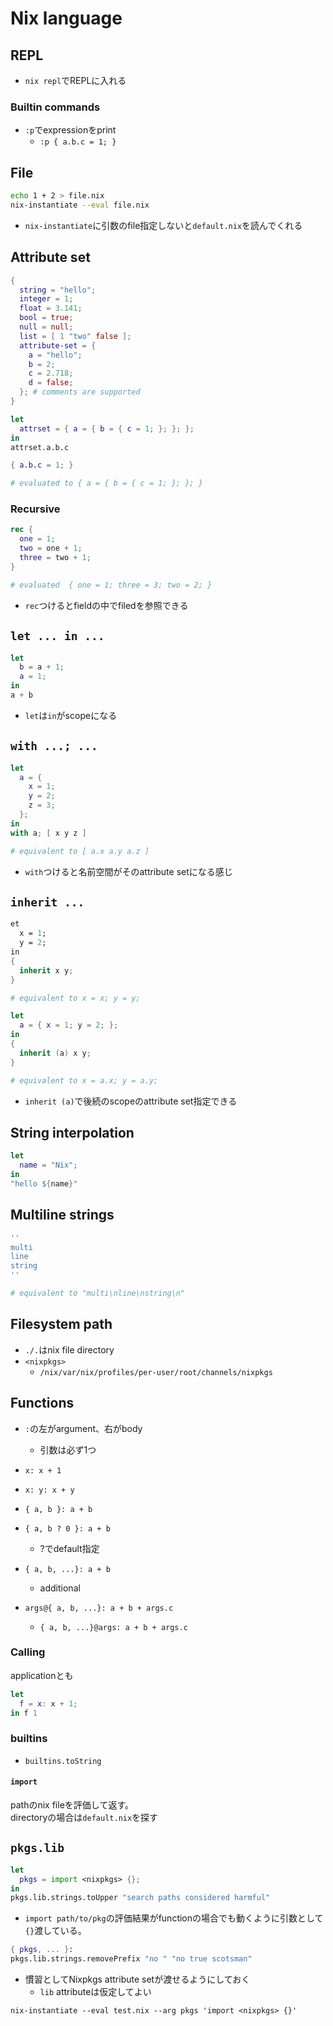 # Nix language

## REPL

* `nix repl`でREPLに入れる

### Builtin commands

* `:p`でexpressionをprint
  * `:p { a.b.c = 1; }`


## File


```sh
echo 1 + 2 > file.nix
nix-instantiate --eval file.nix
```

* `nix-instantiate`に引数のfile指定しないと`default.nix`を読んでくれる


## Attribute set

```nix
{
  string = "hello";
  integer = 1;
  float = 3.141;
  bool = true;
  null = null;
  list = [ 1 "two" false ];
  attribute-set = {
    a = "hello";
    b = 2;
    c = 2.718;
    d = false;
  }; # comments are supported
}
```

```nix
let
  attrset = { a = { b = { c = 1; }; }; };
in
attrset.a.b.c
```

```nix
{ a.b.c = 1; }

# evaluated to { a = { b = { c = 1; }; }; }
```

### Recursive

```nix
rec {
  one = 1;
  two = one + 1;
  three = two + 1;
}

# evaluated  { one = 1; three = 3; two = 2; }
```

* `rec`つけるとfieldの中でfiledを参照できる


## `let ... in ...`

```nix
let
  b = a + 1;
  a = 1;
in
a + b
```

* `let`は`in`がscopeになる


## `with ...; ...`


```nix
let
  a = {
    x = 1;
    y = 2;
    z = 3;
  };
in
with a; [ x y z ]

# equivalent to [ a.x a.y a.z ]
```

* `with`つけると名前空間がそのattribute setになる感じ


## `inherit ...`

```nix
et
  x = 1;
  y = 2;
in
{
  inherit x y;
}

# equivalent to x = x; y = y;
```

```nix
let
  a = { x = 1; y = 2; };
in
{
  inherit (a) x y;
}

# equivalent to x = a.x; y = a.y;
```

* `inherit (a)`で後続のscopeのattribute set指定できる


## String interpolation

```nix
let
  name = "Nix";
in
"hello ${name}"
```

## Multiline strings

```nix
''
multi
line
string
''

# equivalent to "multi\nline\nstring\n"
```

## Filesystem path

* `./.`はnix file directory
* `<nixpkgs>`
  * `/nix/var/nix/profiles/per-user/root/channels/nixpkgs`


## Functions

* `:`の左がargument、右がbody
  * 引数は必ず1つ

* `x: x + 1`

* `x: y: x + y`

* `{ a, b }: a + b`

* `{ a, b ? 0 }: a + b`
  * ?でdefault指定

* `{ a, b, ...}: a + b`
  * additional

* `args@{ a, b, ...}: a + b + args.c`
  * `{ a, b, ...}@args: a + b + args.c`

### Calling

applicationとも


```nix
let 
  f = x: x + 1;
in f 1
```

### builtins

* `builtins.toString`


#### `import`

pathのnix fileを評価して返す。  
directoryの場合は`default.nix`を探す


## `pkgs.lib`

```nix
let
  pkgs = import <nixpkgs> {};
in
pkgs.lib.strings.toUpper "search paths considered harmful"
```

* `import path/to/pkg`の評価結果がfunctionの場合でも動くように引数として`{}`渡している。

```nix
{ pkgs, ... }:
pkgs.lib.strings.removePrefix "no " "no true scotsman"
```

* 慣習としてNixpkgs attribute setが渡せるようにしておく
  * `lib` attributeは仮定してよい

`nix-instantiate --eval test.nix --arg pkgs 'import <nixpkgs> {}'`
